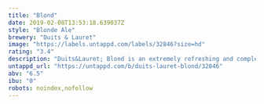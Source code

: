 ```yaml
---
title: "Blond"
date: 2019-02-08T13:53:18.639037Z
style: "Blonde Ale"
brewery: "Duits & Lauret"
image: "https://labels.untappd.com/labels/32846?size=hd"
rating: "3.4"
description: "Duits&Lauret; Blond is an extremely refreshing and complex thirst-quencher. A lot of floral and citrus notes can be discerned in its aroma. Because of the large quantity of aromatic hop varieties used. All this in combination with a pleasant bitterness. Due to these distinct characteristics this beer can be enjoyed on its own but also goes well with a variety of dishes. Combining it with refreshing salads and white fish produces beautiful sensations to the palate."
untappd_url: "https://untappd.com/b/duits-lauret-blond/32846"
abv: "6.5"
ibu: "0"
robots: noindex,nofollow
---
```

